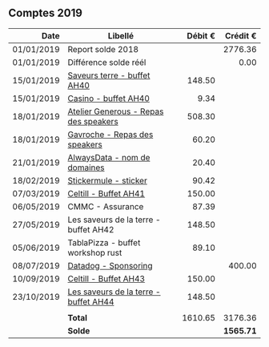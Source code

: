 
## Comptes 2019

| Date       | Libellé                                                                            | Débit €   | Crédit €  |
|-----------:|------------------------------------------------------------------------------------|----------:|----------:|
| 01/01/2019 | Report solde 2018                                                                  |           |   2776.36 |
| 01/01/2019 | Différence solde réél                                                              |           |      0.00 |
| 15/01/2019 | [Saveurs terre - buffet AH40](invoices/2019/invoices/201901_04_saveursterre.pdf)   |    148.50 |           |
| 15/01/2019 | [Casino - buffet AH40](invoices/in/201901_04_casino.pdf)                           |      9.34 |           |
| 18/01/2019 | [Atelier Generous - Repas des speakers](invoices/in/201901_01_ateliergenerous.pdf) |    508.30 |           |
| 18/01/2019 | [Gavroche - Repas des speakers](invoices/in/201901_02_gavroche.pdf)                |     60.20 |           |
| 21/01/2019 | [AlwaysData - nom de domaines](invoices/in/201901_03_alwaysdata.pdf)               |     20.40 |           |
| 18/02/2019 | [Stickermule - sticker](invoices/in/201902_01_stickermule.pdf)                     |     90.42 |           |
| 07/03/2019 | [Celtill - Buffet AH41](invoices/in/201903_01_celtill.pdf)                         |    150.00 |           |
| 06/05/2019 | CMMC - Assurance                                                                   |     87.39 |           |
| 27/05/2019 | Les saveurs de la terre - buffet AH42                                              |    148.50 |           |
| 05/06/2019 | TablaPizza - buffet workshop rust                                                  |     89.10 |           |
| 08/07/2019 | [Datadog - Sponsoring](invoices/out/201905_01_datadog.pdf)                         |           |    400.00 |
| 10/09/2019 | [Celtill - Buffet AH43](invoices/in/201909_01_celtill.pdf)                         |    150.00 |           |
| 23/10/2019 | [Les saveurs de la terre - buffet AH44](invoices/in/201910_01_saveursterre.pdf)    |    148.50 |           |
|            |                                                                                    |           |           |
|            |                                                                          **Total** |   1610.65 |   3176.36 |
|            |                                                                          **Solde** |           |**1565.71**|
